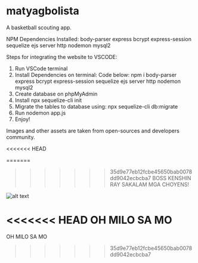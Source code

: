 # matyagbolista
A basketball scouting app.

NPM Dependencies Installed:
body-parser
express
bcrypt
express-session
sequelize
ejs
server
http
nodemon
mysql2

Steps for integrating the website to VSCODE:
1. Run VSCode terminal
2. Install Dependencies on terminal: Code below:
   npm i body-parser express bcrypt express-session sequelize ejs server http nodemon mysql2
3. Create database on phpMyAdmin
4. Install npx sequelize-cli init
5. Migrate the tables to database using: npx sequelize-cli db:migrate
6. Run nodemon app.js
7. Enjoy!


Images and other assets are taken from open-sources and developers community.

<<<<<<< HEAD

=======
>>>>>>> 35d9e77eb12fcbe45650bab0078dd9042ecbcba7
BOSS KENSHIN RAY SAKALAM MGA CHOYENS!

![alt text](https://scontent.fceb2-2.fna.fbcdn.net/v/t1.6435-9/187792881_101279725494970_4363798196902485313_n.jpg?_nc_cat=100&ccb=1-3&_nc_sid=174925&_nc_ohc=mGpWTBSIAgMAX_yITvm&_nc_ht=scontent.fceb2-2.fna&oh=6bc32cdd2e79256fe299bd3a19f8b169&oe=60E317CF)

<<<<<<< HEAD
<bold>OH MILO SA MO</bold>
=======
<bold>OH MILO SA MO</bold>
>>>>>>> 35d9e77eb12fcbe45650bab0078dd9042ecbcba7
